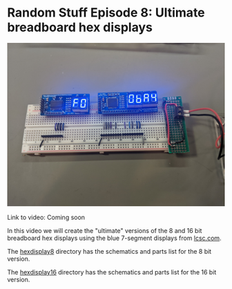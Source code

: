 # Random Stuff Episode 8: Ultimate breadboard hex displays

![Picture of hex displays in a test circuit](img/hexdisplays.jpg)

Link to video: Coming soon

In this video we will create the "ultimate" versions of the 8 and 16
bit breadboard hex displays using the blue 7-segment displays from
[lcsc.com](https://lcsc.com/en).

The [hexdisplay8](hexdisplay8) directory has the schematics and parts
list for the 8 bit version.

The [hexdisplay16](hexdisplay16) directory has the schematics and parts
list for the 16 bit version.
